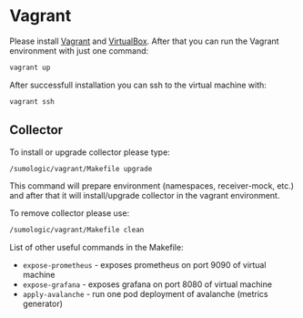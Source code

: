 # Vagrant

Please install [Vagrant](https://www.vagrantup.com/) and [VirtualBox](https://www.virtualbox.org/).
After that you can run the Vagrant environment with just one command:

```bash
vagrant up
```

After successfull installation you can ssh to the virtual machine with:

```bash
vagrant ssh
```

## Collector

To install or upgrade collector please type:

```bash
/sumologic/vagrant/Makefile upgrade
```

This command will prepare environment (namespaces, receiver-mock, etc.)
and after that it will install/upgrade collector in the vagrant environment.

To remove collector please use:

```bash
/sumologic/vagrant/Makefile clean
```

List of other useful commands in the Makefile:
  - `expose-prometheus` - exposes prometheus on port 9090 of virtual machine
  - `expose-grafana` - exposes grafana on port 8080 of virtual machine
  - `apply-avalanche` - run one pod deployment of avalanche (metrics generator)
